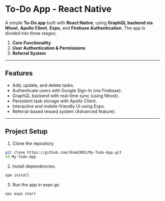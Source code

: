 # **To-Do App - React Native**  

A simple **To-Do app** built with **React Native**, using **GraphQL backend via Nhost**, **Apollo Client**, **Expo**, and **Firebase Authentication**. The app is divided into three stages:
1. **Core Functionality**
2. **User Authentication & Permissions**
3. **Referral System**

---

## **Features**
- Add, update, and delete tasks.
- Authenticate users with Google Sign-In (via Firebase).
- GraphQL backend with real-time sync (using Nhost).
- Persistent task storage with Apollo Client.
- Interactive and mobile-friendly UI using Expo.
- Referral-based reward system (Advanced feature).

---

## Project Setup

1. Clone the repository
```bash
git clone https://github.com/Sham2003/My-Todo-App.git
cd My-Todo-App
```

2. Install dependencies:

```bash
npm install
```

3. Run the app in expo go

```bash
npx expo start
```
